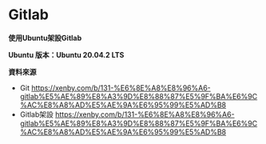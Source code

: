 # Gitlab
**使用Ubuntu架設Gitlab**

**Ubuntu 版本：Ubuntu 20.04.2 LTS**

**資料來源**
* Git https://xenby.com/b/131-%E6%8E%A8%E8%96%A6-gitlab%E5%AE%89%E8%A3%9D%E8%88%87%E5%9F%BA%E6%9C%AC%E8%A8%AD%E5%AE%9A%E6%95%99%E5%AD%B8
* Gitlab架設 https://xenby.com/b/131-%E6%8E%A8%E8%96%A6-gitlab%E5%AE%89%E8%A3%9D%E8%88%87%E5%9F%BA%E6%9C%AC%E8%A8%AD%E5%AE%9A%E6%95%99%E5%AD%B8



